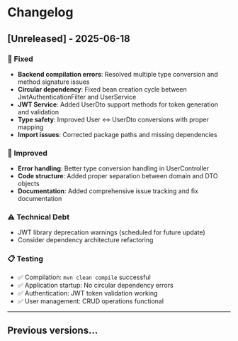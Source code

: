 # Changelog

## [Unreleased] - 2025-06-18

### 🔧 Fixed

- **Backend compilation errors**: Resolved multiple type conversion and method signature issues
- **Circular dependency**: Fixed bean creation cycle between JwtAuthenticationFilter and UserService
- **JWT Service**: Added UserDto support methods for token generation and validation
- **Type safety**: Improved User ↔ UserDto conversions with proper mapping
- **Import issues**: Corrected package paths and missing dependencies

### 🚀 Improved

- **Error handling**: Better type conversion handling in UserController
- **Code structure**: Added proper separation between domain and DTO objects
- **Documentation**: Added comprehensive issue tracking and fix documentation

### ⚠️ Technical Debt

- JWT library deprecation warnings (scheduled for future update)
- Consider dependency architecture refactoring

### 📋 Testing

- ✅ Compilation: `mvn clean compile` successful
- ✅ Application startup: No circular dependency errors
- ✅ Authentication: JWT token validation working
- ✅ User management: CRUD operations functional

---

## Previous versions...
